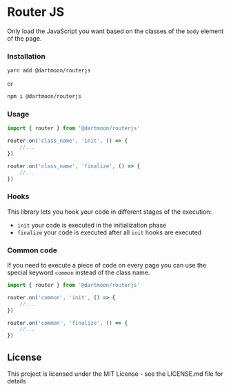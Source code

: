 # Router JS
Only load the JavaScript you want based on the classes of the `body` element of the page.

### Installation

```bash
yarn add @dartmoon/routerjs
```

or 

```bash
npm i @dartmoon/routerjs
```

### Usage

```js
import { router } from '@dartmoon/routerjs'

router.on('class_name', 'init', () => {
    //...
})

router.on('class_name', 'finalize', () => {
    //...
})
```

### Hooks
This library lets you hook your code in different stages of the execution:

- `init` your code is executed in the initialization phase
- `finalize` your code is executed after all `init` hooks are executed

### Common code
If you need to execute a piece of code on every page you can use the special keyword `common` instead of the class name.

```js
import { router } from '@dartmoon/routerjs'

router.on('common', 'init', () => {
    //...
})

router.on('common', 'finalize', () => {
    //...
})
```

## License

This project is licensed under the MIT License - see the LICENSE.md file for details